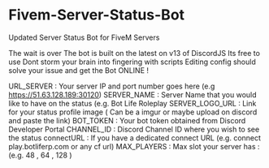 # Fivem-Server-Status-Bot
Updated Server Status Bot for FiveM Servers

The wait is over 
The bot is built on the latest on v13 of DiscordJS
Its free to use
Dont storm your brain into fingering with scripts
Editing config should solve your issue and get the Bot ONLINE !

URL_SERVER  : Your server IP and port number goes here (e.g https://51.63.128.189:30120)
SERVER_NAME :  Server Name that you would like to have on the status (e.g. Bot Life Roleplay
SERVER_LOGO_URL : Link for your status profile image ( Can be a imgur or maybe upload on discord and paste the link)
BOT_TOKEN : Your bot token obtained from Discord Developer Portal
CHANNEL_ID : Discord Channel ID where you wish to see the status 
connectURL : If you have a dedicated connect URL (e.g. connect play.botliferp.com or any cf url)
MAX_PLAYERS : Max slot your server has : (e.g. 48 , 64 , 128 )
